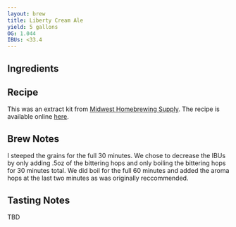 ```yaml
---
layout: brew
title: Liberty Cream Ale
yield: 5 gallons
OG: 1.044
IBUs: <33.4
---
```


## Ingredients

## Recipe
This was an extract kit from [Midwest Homebrewing Supply](https://www.midwestsupplies.com).  The recipe is available online [here](https://www.midwestsupplies.com/downloads/dl/file/id/153/product/7884/liberty_cream_ale_all_grain_kit.pdf).

## Brew Notes
I steeped the grains for the full 30 minutes. We chose to decrease the IBUs by only adding .5oz of the bittering hops and only boiling the bittering hops for 30 minutes total. We did boil for the full 60 minutes and added the aroma hops at the last two minutes as was originally reccommended.

## Tasting Notes
TBD
